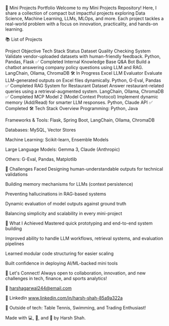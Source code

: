 🚀 Mini Projects Portfolio
Welcome to my Mini Projects Repository!
Here, I share a collection of compact but impactful projects exploring Data Science, Machine Learning, LLMs, MLOps, and more.
Each project tackles a real-world problem with a focus on innovation, practicality, and hands-on learning.

📚 List of Projects

Project	Objective	Tech Stack	Status
Dataset Quality Checking System	Validate vendor-uploaded datasets with human-friendly feedback.	Python, Pandas, Flask	✅ Completed
Internal Knowledge Base Q&A Bot	Build a chatbot answering company policy questions using LLM and RAG.	LangChain, Ollama, ChromaDB	🛠️ In Progress
Excel LLM Evaluator	Evaluate LLM-generated outputs on Excel files dynamically.	Python, G-Eval, Pandas	✅ Completed
RAG System for Restaurant Dataset	Answer restaurant-related queries using a retrieval-augmented system.	LangChain, Ollama, ChromaDB	✅ Completed
MCP Model 2 (Model Context Protocol)	Implement dynamic memory (Add/Read) for smarter LLM responses.	Python, Claude API	✅ Completed
🛠️ Tech Stack Overview
Programming: Python, Java

Frameworks & Tools: Flask, Spring Boot, LangChain, Ollama, ChromaDB

Databases: MySQL, Vector Stores

Machine Learning: Scikit-learn, Ensemble Models

Large Language Models: Gemma 3, Claude (Anthropic)

Others: G-Eval, Pandas, Matplotlib

🚧 Challenges Faced
Designing human-understandable outputs for technical validations

Building memory mechanisms for LLMs (context persistence)

Preventing hallucinations in RAG-based systems

Dynamic evaluation of model outputs against ground truth

Balancing simplicity and scalability in every mini-project

🎯 What I Achieved
Mastered quick prototyping and end-to-end system building

Improved ability to handle LLM workflows, retrieval systems, and evaluation pipelines

Learned modular code structuring for easier scaling

Built confidence in deploying AI/ML-backed mini tools

🤝 Let's Connect!
Always open to collaboration, innovation, and new challenges in tech, finance, and sports analytics!

📧 harshagarwal244@email.com

💼 LinkedIn www.linkedin.com/in/harsh-shah-85a9a322a

🏓 Outside of tech: Table Tennis, Swimming, and Trading Enthusiast!

Made with 💻, 🎯, and 🚀 by Harsh Shah.
